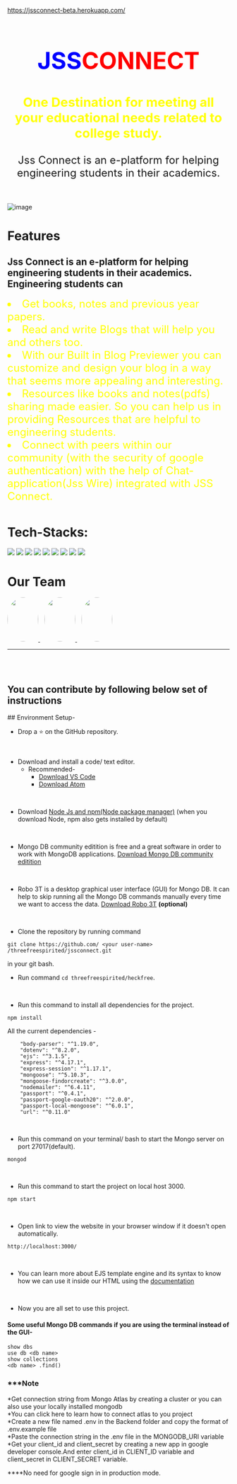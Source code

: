 https://jssconnect-beta.herokuapp.com/
<h2 style="text-align:center;font-size:53px;color:red"><span style="color:blue">JSS</span>CONNECT</h2>

<h3 style="text-align:center;color:yellow;font-size:1.8rem;">One Destination for meeting all your educational needs related to college study.</h3>
<p style="text-align:center;font-size:1.5rem;">Jss Connect is an e-platform for helping engineering students in their academics.</p>
<img src="1.png" style="margin-top:30px;" alt="image">
<h1 style="margin-top:40px;">Features</h1>
<h2>Jss Connect is an e-platform for helping engineering students in their academics.
Engineering students can</h2>
<li style="font-size:1.5rem;color:yellow;">Get books, notes and previous year papers.</li>
<li style="font-size:1.5rem;color:yellow;">Read and write Blogs that will help you and others too.</li>
<li style="font-size:1.5rem;color:yellow;">With our Built in Blog Previewer you can customize and design your blog in a way that seems more appealing and interesting.</li>
<li style="font-size:1.5rem;color:yellow;">Resources like books and notes(pdfs) sharing made easier. So you can help us in providing Resources that are helpful to engineering students.</li>
<li style="font-size:1.5rem;color:yellow;">Connect with peers within our community (with the security of google authentication) with the help of Chat-application(Jss Wire) integrated with JSS Connect.
</li>


<h1 style="margin-top:50px">Tech-Stacks:</h1>
<span>
<img src="https://img.shields.io/badge/html5%20-%23E34F26.svg?&style=for-the-badge&logo=html5&logoColor=white"/>
<img src="https://img.shields.io/badge/css3%20-%231572B6.svg?&style=for-the-badge&logo=css3&logoColor=white"/>
<img src="https://img.shields.io/badge/javascript%20-%23323330.svg?&style=for-the-badge&logo=javascript&logoColor=%23F7DF1E"/>
<img src="https://img.shields.io/badge/node.js%20-%2343853D.svg?&style=for-the-badge&logo=node.js&logoColor=white"/>
<img src="https://img.shields.io/badge/express.js%20-%23404d59.svg?&style=for-the-badge"/>
<img src="https://img.shields.io/badge/figma%20-%23FF0000.svg?&style=for-the-badge&logo=figma&logoColor=white"/>
<img src="https://img.shields.io/badge/github%20-%23121011.svg?&style=for-the-badge&logo=github&logoColor=white"/>
<img src ="https://img.shields.io/badge/MongoDB-%234ea94b.svg?&style=for-the-badge&logo=mongodb&logoColor=white"/>
<img src="https://img.shields.io/badge/heroku%20-%23430098.svg?&style=for-the-badge&logo=heroku&logoColor=white"/> </span>

<h1 style="margin-top:40px;">Our Team
</h1>
<span>
  <a href="https://github.com/AMAN123956">
<img src="https://avatars1.githubusercontent.com/u/56161073?s=60&v=4" style="width:70px;height:100px;border-radius:100%;">
  </a>
  <a href="https://github.com/me-harshit">
<img src="https://avatars1.githubusercontent.com/u/47037260?s=48&v=4" style="width:70px;height:100px;border-radius:100%;margin-left:10px">
  </a>
  <a href="https://github.com/heysujal/">
<img src="https://avatars0.githubusercontent.com/u/55016909?s=64&v=4" style="width:70px;height:100px;border-radius:100%;margin-left:10px;">
  </a>
</span>
<hr />
<br />
<br />
<h2>You can contribute by following below set of instructions</h2>
## Environment Setup-

* Drop a :star: on the GitHub repository.
<br/>

* Download and install a code/ text editor.
    - Recommended-
        - [Download VS Code](https://code.visualstudio.com/download)
        - [Download Atom](https://atom.io/)
<br/>

* Download [Node Js and npm(Node package manager)](https://nodejs.org/en/) (when you download Node, npm also gets installed by default)
<br/>

* Mongo DB community editition is free and a great software in order to work with MongoDB applications. [Download Mongo DB community editition](https://docs.mongodb.com/manual/administration/install-community/)
<br/>

* Robo 3T is a desktop graphical user interface (GUI) for Mongo DB. It can help to skip running all the Mongo DB commands manually every time we want to access the data. [Download Robo 3T](https://robomongo.org/download) **(optional)**
<br/>

* Clone the repository by running command
```
git clone https://github.com/ <your user-name> /threefreespirited/jssconnect.git
```
in your git bash.
<br/>

* Run command `cd threefreespirited/heckfree`.
<br/>

* Run this command to install all dependencies for the project.
```
npm install
```
All the current dependencies -
```
    "body-parser": "^1.19.0",
    "dotenv": "^8.2.0",
    "ejs": "^3.1.5",
    "express": "^4.17.1",
    "express-session": "^1.17.1",
    "mongoose": "^5.10.3",
    "mongoose-findorcreate": "^3.0.0",
    "nodemailer": "^6.4.11",
    "passport": "^0.4.1",
    "passport-google-oauth20": "^2.0.0",
    "passport-local-mongoose": "^6.0.1",
    "url": "^0.11.0"
```
<br/>

* Run this command on your terminal/ bash to start the Mongo server on port 27017(default).
```
mongod
```
<br/>

* Run this command to start the project on local host 3000.
```
npm start
```
<br/>

* Open link to view the website in your browser window if it doesn't open automatically.
```
http://localhost:3000/
```
<br/>

* You can learn more about EJS template engine and its syntax to know how we can use it inside our HTML using the [documentation](https://ejs.co/#docs)
<br/>

* Now you are all set to use this project.

#### Some useful Mongo DB commands if you are using the terminal instead of the GUI-
```
show dbs
use db <db name>
show collections
<db name> .find()
```
<h3>***Note</h3>
*Get connection string from Mongo Atlas by creating a cluster or you can also use your locally installed mongodb<br>
*You can click here to learn how to connect atlas to you project<br>
*Create a new file named .env in the Backend folder and copy the format of .env.example file<br>
*Paste the connection string in the .env file in the MONGODB_URI variable<br>
*Get your client_id and client_secret by creating a new app in google developer console.And enter client_id in CLIENT_ID variable and client_secret in CLIENT_SECRET variable.

****No need for google sign in in production mode.
